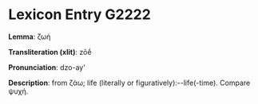 # Lexicon Entry G2222

**Lemma**: ζωή

**Transliteration (xlit)**: zōḗ

**Pronunciation**: dzo-ay'

**Description**:
from ζάω; life (literally or figuratively):--life(-time). Compare ψυχή.
